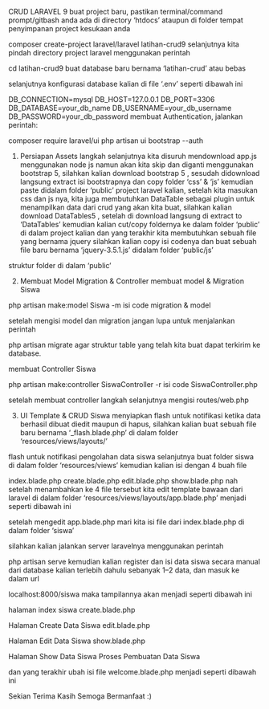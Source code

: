 CRUD LARAVEL 9
buat project baru, pastikan terminal/command prompt/gitbash anda ada di directory ‘htdocs’ ataupun di folder tempat penyimpanan project kesukaan anda

composer create-project laravel/laravel latihan-crud9
selanjutnya kita pindah directory project laravel menggunakan perintah

cd latihan-crud9
buat database baru bernama ‘latihan-crud’ atau bebas

selanjutnya konfigurasi database kalian di file ‘.env’ seperti dibawah ini

DB_CONNECTION=mysql
DB_HOST=127.0.0.1
DB_PORT=3306
DB_DATABASE=your_db_name
DB_USERNAME=your_db_username
DB_PASSWORD=your_db_password
membuat Authentication, jalankan perintah:

composer require laravel/ui
php artisan ui bootstrap --auth
1. Persiapan Assets
langkah selanjutnya kita disuruh mendownload app.js menggunakan node js namun akan kita skip dan diganti menggunakan bootstrap 5, silahkan kalian download bootstrap 5 , sesudah didownload langsung extract isi bootstrapnya dan copy folder ‘css’ & ‘js’ kemudian paste didalam folder ‘public’ project laravel kalian, setelah kita masukan css dan js nya, kita juga membutuhkan DataTable sebagai plugin untuk menampilkan data dari crud yang akan kita buat, silahkan kalian download DataTables5 , setelah di download langsung di extract to ‘DataTables’ kemudian kalian cut/copy foldernya ke dalam folder ‘public’ di dalam project kalian dan yang terakhir kita membutuhkan sebuah file yang bernama jquery silahkan kalian copy isi codenya dan buat sebuah file baru bernama ‘jquery-3.5.1.js’ didalam folder ‘public/js’

struktur folder di dalam ‘public’


2. Membuat Model Migration & Controller
membuat model & Migration Siswa

php artisan make:model Siswa -m
isi code migration & model



setelah mengisi model dan migration jangan lupa untuk menjalankan perintah

php artisan migrate
agar struktur table yang telah kita buat dapat terkirim ke database.

membuat Controller Siswa

php artisan make:controller SiswaController -r
isi code SiswaController.php


setelah membuat controller langkah selanjutnya mengisi routes/web.php


3. UI Template & CRUD Siswa
menyiapkan flash untuk notifikasi ketika data berhasil dibuat diedit maupun di hapus, silahkan kalian buat sebuah file baru bernama ‘_flash.blade.php’ di dalam folder ‘resources/views/layouts/’


flash untuk notifikasi pengolahan data siswa
selanjutnya buat folder siswa di dalam folder ‘resources/views’ kemudian kalian isi dengan 4 buah file

index.blade.php
create.blade.php
edit.blade.php
show.blade.php
nah setelah menambahkan ke 4 file tersebut kita edit template bawaan dari laravel di dalam folder ‘resources/views/layouts/app.blade.php’ menjadi seperti dibawah ini


setelah mengedit app.blade.php mari kita isi file dari index.blade.php di dalam folder ‘siswa’


silahkan kalian jalankan server laravelnya menggunakan perintah

php artisan serve
kemudian kalian register dan isi data siswa secara manual dari database kalian terlebih dahulu sebanyak 1–2 data, dan masuk ke dalam url

localhost:8000/siswa
maka tampilannya akan menjadi seperti dibawah ini


halaman index siswa
create.blade.php



Halaman Create Data Siswa
edit.blade.php



Halaman Edit Data Siswa
show.blade.php



Halaman Show Data Siswa
Proses Pembuatan Data Siswa


dan yang terakhir ubah isi file welcome.blade.php menjadi seperti dibawah ini


Sekian Terima Kasih Semoga Bermanfaat :)

